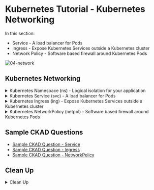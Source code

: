# Kubernetes Tutorial - Kubernetes Networking

In this section:
- Service - A load balancer for Pods
- Ingress - Expose Kubernetes Services outside a Kubernetes cluster
- Network Policy - Software based firewall around Kubernetes Pods

![04-network](https://user-images.githubusercontent.com/18049790/135599284-67c0bc4c-b880-4b84-9a85-9c45497b02c7.jpg)

## Kubernetes Networking

<details class="faq box"><summary>Kubernetes Namespace (ns) - Logical isolation for your application</summary>
<p>

kubernetes.io bookmark: [Namespaces](https://kubernetes.io/docs/concepts/overview/working-with-objects/namespaces/)

```bash
kubectl create namespace ns-bootcamp-networking
kubectl config set-context --current --namespace=ns-bootcamp-networking
```

</p>
</details>

<details class="faq box"><summary>Kubernetes Service (svc) - A load balancer for Pods</summary>
<p>

> Problem Statement: I want a stable network entry point into my application
> 
> tl;dr – Think Load balancer for individual microservices

![04-pod-svc](https://user-images.githubusercontent.com/18049790/139566952-602bacc9-03b3-4109-a85e-2ebd582024a7.jpg)

kubernetes.io bookmark: [Service](https://kubernetes.io/docs/concepts/services-networking/service/)

Create a Pod 

```bash
kubectl run service-pod --image=nginx --port=80  --labels="tier=web"
```

Create the Service

```bash
kubectl expose pod service-pod --port=8080 --target-port=80 --name=my-service
```
```bash
clear
# Check your work - run a diagnostics pod
kubectl run remote-run --image=busybox --restart=Never --rm -it
# Repeat this command to see different responses
wget -qO- my-service:8080
```


</p>
</details>

<details class="faq box"><summary>Kubernetes Ingress (ing) - Expose Kubernetes Services outside a Kubernetes cluster</summary>
<p>

> Problem Statement: I want a way to expose my application outside the Kubernetes cluster

> tl;dr – Want to open up your microservice application to the Internet with a fancy URL?

![04-pod-svc-ing](https://user-images.githubusercontent.com/18049790/139566958-21ce4c6b-aef0-4839-9628-a6f56ed67f8f.jpg)

kubernetes.io bookmark: [Ingress](https://kubernetes.io/docs/concepts/services-networking/ingress/)

Prerequisite Software for this example to work:
```bash
kubectl apply -f https://projectcontour.io/quickstart/contour.yaml
```

```bash
cat << EOF | kubectl apply -f -
apiVersion: networking.k8s.io/v1
kind: Ingress
metadata:
  name: my-ingress #👈👈👈 Ingress Name
  annotations:
    nginx.ingress.kubernetes.io/rewrite-target: /
spec:
  rules:
  - http:
      paths:
      - path: / #👈👈👈 Change
        pathType: Prefix
        backend:
          service:
            name: my-service #👈👈👈 Service Name
            port:
              number: 8080 #👈👈👈 Change: --port=8080
EOF
```

```bash
curl localhost
```

</p>
</details>

<details class="faq box"><summary>Kubernetes NetworkPolicy (netpol) - Software based firewall around Kubernetes Pods</summary>
<p>

> Problem Statement: I want a way to deny all network traffic around pods unless explicitly allowed
>
> tl;dr – Trust no one, explicitly define who talks to who with my software based firewall 

GUI for explaining and generating Network Policies: [editor.cilium.io](https://editor.cilium.io/)

kubernetes.io bookmark: [Declare Network Policy](https://kubernetes.io/docs/tasks/administer-cluster/declare-network-policy/)

Notes
* This does not work on Docker Desktop
* Network Policies are not enforced on Docker Desktop
* Run on alternative Cloud Provider

```bash
kubectl create deployment nginx --image=nginx
kubectl expose deployment nginx --port=80
```

```bash
kubectl run busybox --rm -ti --image=busybox -- /bin/sh
# wget --spider --timeout=1 nginx
```

Leave the busybox active in a shell. Open another shell and apply the network policy.

Deny All Traffic in Namespace
```bash
cat << EOF | kubectl apply -f -
kind: NetworkPolicy
apiVersion: networking.k8s.io/v1
metadata:
  name: default-deny-all
  namespace: default
spec:
  podSelector: {}
  ingress: []
  EOF
  ```

```bash
cat << EOF | kubectl apply -f -
apiVersion: networking.k8s.io/v1
kind: NetworkPolicy
metadata:
  name: access-nginx
spec:
  podSelector:
    matchLabels:
      app: nginx
  ingress:
  - from:
    - podSelector:
        matchLabels:
          access: "true"
EOF
```

Come back to the busybox shell and check connectivity.

```bash
kubectl run busybox --rm -ti --image=busybox -- /bin/sh
# wget --spider --timeout=1 nginx
```

</p>
</details>

## Sample CKAD Questions

* [Sample CKAD Question - Service](https://github.com/jamesbuckett/ckad-questions/blob/main/04-ckad-services-networking.md#04-02-create-a-namespace-called-service-namespace-create-a-pod-called-service-pod-using-the-nginx-image-and-exposing-port-80-label-the-pod-tierweb-create-a-service-for-the-pod-called-my-service-allowing-for-communication-inside-the-cluster-let-the-service-expose-port-8080)
* [Sample CKAD Question - Ingress](https://github.com/jamesbuckett/ckad-questions/blob/main/04-ckad-services-networking.md#04-03-create-an-ingress-called-my-ingress-to-expose-the-service-my-service-from-previous-question-outside-the-cluster)
* [Sample CKAD Question - NetworkPolicy](https://github.com/jamesbuckett/ckad-questions/blob/main/04-ckad-services-networking.md#04-01-create-a-namespace-called-netpol-namespace-create-a-pod-called-web-pod-using-the-nginx-image-and-exposing-port-80-label-the-pod-tierweb-create-a-pod-called-app-pod-using-the-nginx-image-and-exposing-port-80-label-the-pod-tierapp-create-a-pod-called-db-pod-using-the-nginx-image-and-exposing-port-80-label-the-pod-tierdb-create-a-network-policy-called-my-netpol-that-allows-the-web-pod-to-only-egress-to-app-pod-on-port-80)

## Clean Up

<details class="faq box"><summary>Clean Up</summary>
<p>

```bash
cd
yes | rm -R ~/ckad/
kubectl delete ns ns-bootcamp-networking --grace-period 0 --force
```

_End of Section_
